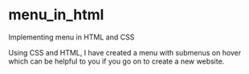 # menu_in_html
Implementing menu in HTML and CSS 

Using CSS and HTML, I have created a menu with submenus on hover which can be helpful to you if you go on to create a new website.
